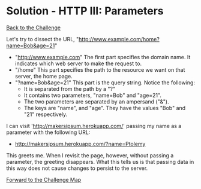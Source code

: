 # Solution - HTTP III: Parameters

[Back to the Challenge](../03_http_parameters.md)

Let's try to dissect the URL, "http://www.example.com/home?name=Bob&age=21"

- "http://www.example.com" The first part specifies the domain name. It indicates which web server to make the request to.
- "/home" This part specifies the path to the resource we want on that server, the home page.
- "?name=Bob&age=21" This part is the query string. Notice the following: 
  - It is separated from the path by a "?"
  - It contains two parameters, "name=Bob" and "age=21".
  - The two parameters are separated by an ampersand ("&").
  - The keys are "name", and "age". They have the values "Bob" and "21" respectively.

I can visit 'http://makersipsum.herokuapp.com/' passing my name as a parameter with the following URL:
- http://makersipsum.herokuapp.com/?name=Ptolemy

This greets me. When I revisit the page, however, without passing a parameter, the greeting disappears. What this tells us is that passing data in this way does not cause changes to persist to the server.

[Forward to the Challenge Map](../00_challenge_map.md)
